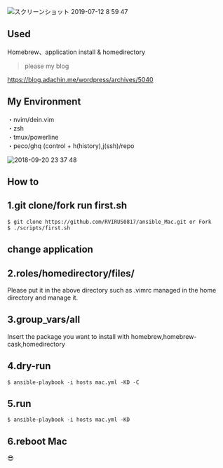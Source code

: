 ![スクリーンショット 2019-07-12 8 59 47](https://user-images.githubusercontent.com/5633085/61093278-b3c23b80-a484-11e9-974f-ca173732bc5d.png)

##  Used
Homebrew、application install & homedirectory
> please my blog

https://blog.adachin.me/wordpress/archives/5040

## My Environment

・nvim/dein.vim  
・zsh  
・tmux/powerline  
・peco/ghq (control + h(history),j(ssh)/repo   

![2018-09-20 23 37 48](https://user-images.githubusercontent.com/5633085/45825886-38916c80-bd2e-11e8-83ff-7fd3bb51b12c.jpg)


## How to

## 1.git clone/fork run first.sh  
````
$ git clone https://github.com/RVIRUS0817/ansible_Mac.git or Fork
$ ./scripts/first.sh
````

## change application

## 2.roles/homedirectory/files/
Please put it in the above directory such as .vimrc managed in the home directory and manage it.

## 3.group_vars/all
Insert the package you want to install with homebrew,homebrew-cask,homedirectory

## 4.dry-run
````
$ ansible-playbook -i hosts mac.yml -KD -C
````

## 5.run
````
$ ansible-playbook -i hosts mac.yml -KD
````
## 6.reboot Mac

😎

